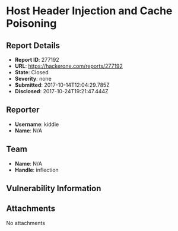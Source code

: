 # Host Header Injection and Cache Poisoning

## Report Details
- **Report ID**: 277192
- **URL**: https://hackerone.com/reports/277192
- **State**: Closed
- **Severity**: none
- **Submitted**: 2017-10-14T12:04:29.785Z
- **Disclosed**: 2017-10-24T19:21:47.444Z

## Reporter
- **Username**: kiddie
- **Name**: N/A

## Team
- **Name**: N/A
- **Handle**: inflection

## Vulnerability Information


## Attachments
No attachments
